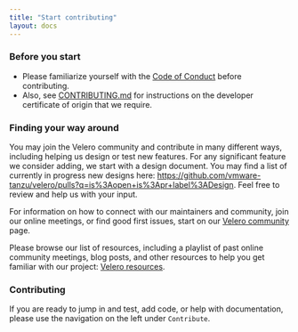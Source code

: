 ```yaml
---
title: "Start contributing"
layout: docs
---
```


### Before you start

* Please familiarize yourself with the [Code of Conduct][1] before contributing.
* Also, see [CONTRIBUTING.md][2] for instructions on the developer certificate of origin that we require.

### Finding your way around

You may join the Velero community and contribute in many different ways, including helping us design or test new features. For any significant feature we consider adding, we start with a design document. You may find a list of currently in progress new designs here: https://github.com/vmware-tanzu/velero/pulls?q=is%3Aopen+is%3Apr+label%3ADesign. Feel free to review and help us with your input.

For information on how to connect with our maintainers and community, join our online meetings, or find good first issues, start on our [Velero community](/community/) page.

Please browse our list of resources, including a playlist of past online community meetings, blog posts, and other resources to help you get familiar with our project: [Velero resources](/resources/).

### Contributing

If you are ready to jump in and test, add code, or help with documentation, please use the navigation on the left under `Contribute`.

[1]: https://github.com/vmware-tanzu/velero/blob/v1.3.0/CODE_OF_CONDUCT.md
[2]: https://github.com/vmware-tanzu/velero/blob/v1.3.0/CONTRIBUTING.md
